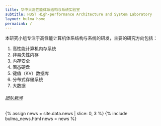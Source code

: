 ```yaml
---
title: 华中大高性能体系结构与系统实验室
subtitle: HUST High-performance Architecture and System Laboratory
layout: bulma_home
permalink: /
---
```


本研究小组专注于高性能计算机体系结构与系统的研发，主要的研究方向包括：

1. 高性能计算机内存系统
2. 非易失性内存
3. 内存安全
4. 固态硬盘
5. 键值（KV）数据库
6. 分布式存储系统
7. 大数据

###### [团队新闻](/news.html)

{% assign news = site.data.news | slice: 0, 3 %}
{% include bulma_news.html news = news %}